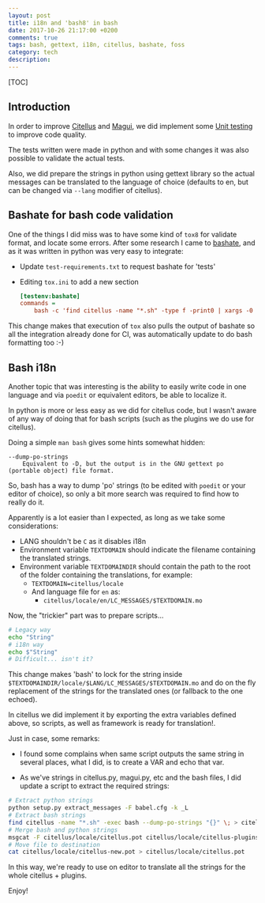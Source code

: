 ```yaml
---
layout: post
title: i18n and 'bash8' in bash
date: 2017-10-26 21:17:00 +0200
comments: true
tags: bash, gettext, i18n, citellus, bashate, foss
category: tech
description:
---
```


[TOC]

## Introduction
In order to improve [Citellus]({filename}2017-07-26-Citellus-framework-for-detecting-known-issues.md) and [Magui]({filename}2017-07-31-Magui-for-analysis-of-issues-across-several-hosts.md), we did implement some [Unit testing]({filename}2017-08-17-Jenkins-for-running-CI-tests.md) to improve code quality.

The tests written were made in python and with some changes it was also possible to validate the actual tests.

Also, we did prepare the strings in python using gettext library so the actual messages can be translated to the language of choice (defaults to en, but can be changed via `--lang` modifier of citellus).

## Bashate for bash code validation
One of the things I did miss was to have some kind of `tox8` for validate format, and locate some errors. After some research I came to [bashate](https://github.com/openstack-dev/bashate), and as it was written in python was very easy to integrate:

- Update `test-requirements.txt` to request bashate for 'tests'
- Editing `tox.ini` to add a new section

    ~~~ini
    [testenv:bashate]
    commands =
        bash -c 'find citellus -name "*.sh" -type f -print0 | xargs -0 bashate -i E006'
    ~~~

This change makes that execution of `tox` also pulls the output of bashate so all the integration already done for CI, was automatically update to do bash formatting too :-)

## Bash i18n

Another topic that was interesting is the ability to easily write code in one language and via `poedit` or equivalent editors, be able to localize it.

In python is more or less easy as we did for citellus code, but I wasn't aware of any way of doing that for bash scripts (such as the plugins we do use for citellus).

Doing a simple `man bash` gives some hints somewhat hidden:

~~~
--dump-po-strings
    Equivalent to -D, but the output is in the GNU gettext po (portable object) file format.
~~~

So, bash has a way to dump 'po' strings (to be edited with `poedit` or your editor of choice), so only a bit more search was required to find how to really do it.

Apparently is a lot easier than I expected, as long as we take some considerations:

- LANG shouldn't be `C` as it disables i18n
- Environment variable `TEXTDOMAIN` should indicate the filename containing the translated strings.
- Environment variable `TEXTDOMAINDIR` should contain the path to the root of the folder containing the translations, for example:
    - `TEXTDOMAIN=citellus/locale`
    - And language file for `en` as:
        - `citellus/locale/en/LC_MESSAGES/$TEXTDOMAIN.mo`

Now, the "trickier" part was to prepare scripts...

~~~sh
# Legacy way
echo "String"
# i18n way
echo $"String"
# Difficult... isn't it?
~~~

This change makes 'bash' to lock for the string inside `$TEXTDOMAINDIR/locale/$LANG/LC_MESSAGES/$TEXTDOMAIN.mo` and do on the fly replacement of the strings for the translated ones (or fallback to the one echoed).

In citellus we did implement it by exporting the extra variables defined above, so scripts, as well as framework is ready for translation!.

Just in case, some remarks:
- I found some complains when same script outputs the same string in several places, what I did, is to create a VAR and echo that var.

- As we've strings in citellus.py, magui.py, etc and the bash files, I did update a script to extract the required strings:

~~~sh
# Extract python strings
python setup.py extract_messages -F babel.cfg -k _L
# Extract bash strings
find citellus -name "*.sh" -exec bash --dump-po-strings "{}" \; > citellus/locale/citellus-plugins.pot
# Merge bash and python strings
msgcat -F citellus/locale/citellus.pot citellus/locale/citellus-plugins.pot > citellus/locale/citellus-new.pot
# Move file to destination
cat citellus/locale/citellus-new.pot > citellus/locale/citellus.pot
~~~

In this way, we're ready to use on editor to translate all the strings for the whole citellus + plugins.

Enjoy!
